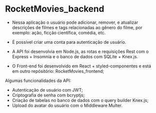 # RocketMovies_backend

- Nessa aplicação o usuário pode adicionar, remover, e atualizar descrições de filmes e tags relacionadas ao gênero do filme, por exemplo: ação, ficção científica, comédia, etc.

- É possível criar uma conta para autenticação de usuário.

- A API foi desenvolvia em Node.js, as rotas e requisições Rest com o Express + Insomnia e o banco de dados com SQLite + Knex.js.

- O Front-end foi desenvolvido em React + styled-componentes e está em outro repósitório: RocketMovies_frontend; 

Algumas funcionalidades da API:
- Autenticação de usuário com JWT;
- Criptografia de senha com bcryptjs;
- Criação de tabelas no banco de dados com o query builder Knex.js;
- Upload do avatar do usuário com o Middleware Multer.

